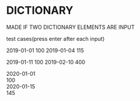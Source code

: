 # DICTIONARY
MADE IF TWO DICTIONARY ELEMENTS ARE INPUT

test cases(press enter after each input)


2019-01-01
100
2019-01-04
115

2019-01-11
100
2019-02-10
400


2020-01-01                                                          
100                                                                 
2020-01-15                                                          
145 
